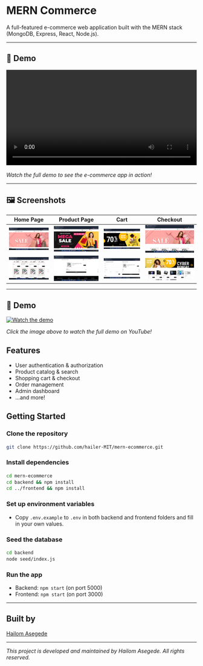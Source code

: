 # MERN Commerce

A full-featured e-commerce web application built with the MERN stack (MongoDB, Express, React, Node.js).

---

## 🎥 Demo

<video width="100%" controls>
  <source src="frontend/src/assets/images/Ecommers Demo.mp4" type="video/mp4">
  Your browser does not support the video tag.
</video>

_Watch the full demo to see the e-commerce app in action!_

---

## 🖼️ Screenshots

| Home Page                             | Product Page                          | Cart                                  | Checkout                                  |
| ------------------------------------- | ------------------------------------- | ------------------------------------- | ----------------------------------------- |
| ![](frontend/src/assets/images/1.png) | ![](frontend/src/assets/images/2.png) | ![](frontend/src/assets/images/3.png) | ![](frontend/src/assets/images/4.png)     |
| ![](frontend/src/assets/images/6.png) | ![](frontend/src/assets/images/7.png) | ![](frontend/src/assets/images/8.png) | ![](frontend/src/assets/images/front.png) |

---

## 🎥 Demo

[![Watch the demo](https://img.youtube.com/vi/wRvTTlpbkqA/0.jpg)](https://youtu.be/wRvTTlpbkqA)

_Click the image above to watch the full demo on YouTube!_

## Features

- User authentication & authorization
- Product catalog & search
- Shopping cart & checkout
- Order management
- Admin dashboard
- ...and more!

## Getting Started

### Clone the repository

```bash
git clone https://github.com/hailer-MIT/mern-ecommerce.git
```

### Install dependencies

```bash
cd mern-ecommerce
cd backend && npm install
cd ../frontend && npm install
```

### Set up environment variables

- Copy `.env.example` to `.env` in both backend and frontend folders and fill in your own values.

### Seed the database

```bash
cd backend
node seed/index.js
```

### Run the app

- Backend: `npm start` (on port 5000)
- Frontend: `npm start` (on port 3000)

---

## Built by

[Hailom Asegede](https://github.com/hailer-MIT)

---

_This project is developed and maintained by Hailom Asegede. All rights reserved._
